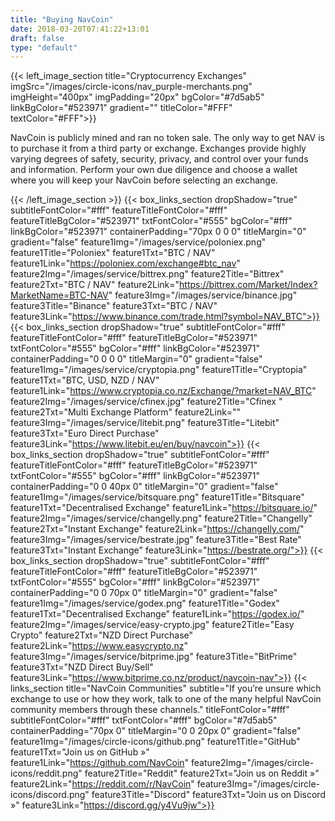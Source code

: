 ```yaml
---
title: "Buying NavCoin"
date: 2018-03-20T07:41:22+13:01
draft: false
type: "default"
---
```

{{< left_image_section
    title="Cryptocurrency Exchanges"
    imgSrc="/images/circle-icons/nav_purple-merchants.png"
    imgHeight="400px"
    imgPadding="20px"
    bgColor="#7d5ab5"
    linkBgColor="#523971"
    gradient=""
    titleColor="#FFF"     
    textColor="#FFF">}}
      <p>NavCoin is publicly mined and ran no token sale. The only way to get NAV is to purchase it from a third party or exchange. Exchanges provide highly varying degrees of safety, security, privacy, and control over your funds and information. Perform your own due diligence and choose a wallet where you will keep your NavCoin before selecting an exchange.</p>
{{< /left_image_section >}}
{{< box_links_section
    dropShadow="true"
    subtitleFontColor="#fff"
    featureTitleFontColor="#fff"
    featureTitleBgColor="#523971"
    txtFontColor="#555"
    bgColor="#fff"
    linkBgColor="#523971"
    containerPadding="70px 0 0 0"
    titleMargin="0"
    gradient="false"
    feature1Img="/images/service/poloniex.png"
    feature1Title="Poloniex"
    feature1Txt="BTC / NAV"
    feature1Link="https://poloniex.com/exchange#btc_nav"
    feature2Img="/images/service/bittrex.png"
    feature2Title="Bittrex"
    feature2Txt="BTC / NAV"
    feature2Link="https://bittrex.com/Market/Index?MarketName=BTC-NAV"
    feature3Img="/images/service/binance.jpg"
    feature3Title="Binance"
    feature3Txt="BTC / NAV"
    feature3Link="https://www.binance.com/trade.html?symbol=NAV_BTC">}}
{{< box_links_section
    dropShadow="true"
    subtitleFontColor="#fff"
    featureTitleFontColor="#fff"
    featureTitleBgColor="#523971"
    txtFontColor="#555"
    bgColor="#fff"
    linkBgColor="#523971"
    containerPadding="0 0 0 0"
    titleMargin="0"
    gradient="false"
    feature1Img="/images/service/cryptopia.png"
    feature1Title="Cryptopia"
    feature1Txt="BTC, USD, NZD / NAV"
    feature1Link="https://www.cryptopia.co.nz/Exchange/?market=NAV_BTC"
    feature2Img="/images/service/cfinex.jpg"
    feature2Title="Cfinex "
    feature2Txt="Multi Exchange Platform"
    feature2Link=""
    feature3Img="/images/service/litebit.png"
    feature3Title="Litebit"
    feature3Txt="Euro Direct Purchase"
    feature3Link="https://www.litebit.eu/en/buy/navcoin">}}
{{< box_links_section
    dropShadow="true"
    subtitleFontColor="#fff"
    featureTitleFontColor="#fff"
    featureTitleBgColor="#523971"
    txtFontColor="#555"
    bgColor="#fff"
    linkBgColor="#523971"
    containerPadding="0 0 40px 0"
    titleMargin="0"
    gradient="false"
    feature1Img="/images/service/bitsquare.png"
    feature1Title="Bitsquare"
    feature1Txt="Decentralised Exchange"
    feature1Link="https://bitsquare.io/"
    feature2Img="/images/service/changelly.png"
    feature2Title="Changelly"
    feature2Txt="Instant Exchange"
    feature2Link="https://changelly.com/"
    feature3Img="/images/service/bestrate.jpg"
    feature3Title="Best Rate"
    feature3Txt="Instant Exchange"
    feature3Link="https://bestrate.org/">}}
{{< box_links_section
    dropShadow="true"
    subtitleFontColor="#fff"
    featureTitleFontColor="#fff"
    featureTitleBgColor="#523971"
    txtFontColor="#555"
    bgColor="#fff"
    linkBgColor="#523971"
    containerPadding="0 0 70px 0"
    titleMargin="0"
    gradient="false"
    feature1Img="/images/service/godex.png"
    feature1Title="Godex"
    feature1Txt="Decentralised Exchange"
    feature1Link="https://godex.io/"
    feature2Img="/images/service/easy-crypto.jpg"
    feature2Title="Easy Crypto"
    feature2Txt="NZD Direct Purchase"
    feature2Link="https://www.easycrypto.nz"
    feature3Img="/images/service/bitprime.jpg"
    feature3Title="BitPrime"
    feature3Txt="NZD Direct Buy/Sell"
    feature3Link="https://www.bitprime.co.nz/product/navcoin-nav">}}
{{< links_section
    title="NavCoin Communities"
    subtitle="If you’re unsure which exchange to use or how they work, talk to one of the many helpful NavCoin community members through these channels."
    titleFontColor="#fff"
    subtitleFontColor="#fff"
    txtFontColor="#fff"
    bgColor="#7d5ab5"
    containerPadding="70px 0"
    titleMargin="0 0 20px 0"
    gradient="false"
    feature1Img="/images/circle-icons/github.png"
    feature1Title="GitHub"
    feature1Txt="Join us on GitHub »"
    feature1Link="https://github.com/NavCoin"
    feature2Img="/images/circle-icons/reddit.png"
    feature2Title="Reddit"
    feature2Txt="Join us on Reddit »"
    feature2Link="https://reddit.com/r/NavCoin"
    feature3Img="/images/circle-icons/discord.png"
    feature3Title="Discord"
    feature3Txt="Join us on Discord »"
    feature3Link="https://discord.gg/y4Vu9jw">}}

